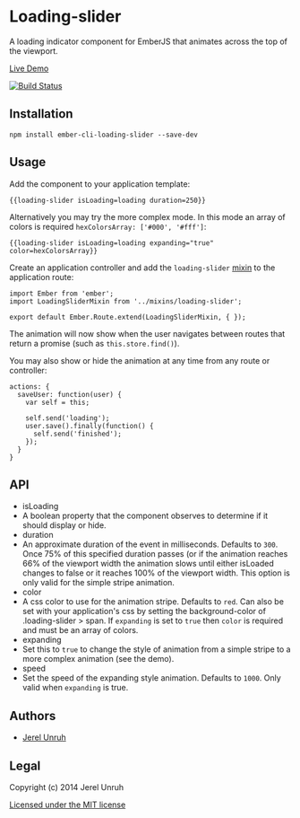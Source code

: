 # Loading-slider

A loading indicator component for EmberJS that animates across the top of the viewport.

[Live Demo](http://loading-slider.jerel.co/)

[![Build Status](https://travis-ci.org/jerel/ember-cli-loading-slider.svg?branch=master)](https://travis-ci.org/jerel/ember-cli-loading-slider)

## Installation

`npm install ember-cli-loading-slider --save-dev`

## Usage

Add the component to your application template:

    {{loading-slider isLoading=loading duration=250}}

Alternatively you may try the more complex mode. In this mode an array of colors
is required `hexColorsArray: ['#000', '#fff']`:

    {{loading-slider isLoading=loading expanding="true" color=hexColorsArray}}

Create an application controller and add the `loading-slider` 
[mixin](https://github.com/jerel/ember-cli-loading-slider/blob/master/app/mixins/loading-slider.js) 
to the application route:

    import Ember from 'ember';
    import LoadingSliderMixin from '../mixins/loading-slider';

    export default Ember.Route.extend(LoadingSliderMixin, { });

The animation will now show when the user navigates between routes that
return a promise (such as `this.store.find()`).

You may also show or hide the animation at any time from any route or controller:

    actions: {
      saveUser: function(user) {
        var self = this;

        self.send('loading');
        user.save().finally(function() {
          self.send('finished');
        });
      }
    }

## API

* isLoading
 * A boolean property that the component observes to determine if it should display or hide.
* duration
 * An approximate duration of the event in milliseconds. Defaults to `300`.
   Once 75% of this specified duration passes (or if the animation reaches 66%
   of the viewport width the animation slows until either isLoaded changes to
   false or it reaches 100% of the viewport width. This option is only valid for the
   simple stripe animation.
* color
 * A css color to use for the animation stripe. Defaults to `red`. Can also be
   set with your application's css by setting the background-color of
   .loading-slider > span. If `expanding` is set to `true` then `color` is required
   and must be an array of colors.
* expanding
 * Set this to `true` to change the style of animation from a simple stripe
   to a more complex animation (see the demo).
* speed
 * Set the speed of the expanding style animation. Defaults to `1000`. Only valid
   when `expanding` is true.

## Authors

* [Jerel Unruh](http://twitter.com/jerelunruh/)

## Legal

Copyright (c) 2014 Jerel Unruh

[Licensed under the MIT license](http://www.opensource.org/licenses/mit-license.php)

